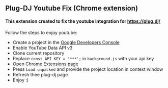 ## Plug-DJ Youtube Fix (Chrome extension)
#### This extension created to fix the youtube integration for https://plug.dj/

Follow the steps to enjoy youtube: 
* Create a project in the [Google Developers Console](https://console.developers.google.com/)
* Enable YouTube Data API v3
* Clone current repository
* Replace `const API_KEY = '***';` in `background.js` with your api key
* Open [Chrome Extensions page](chrome://extensions/)
* Press `Load unpacked` and provide the project location in context window
* Refresh thee plug-dj page
* Enjoy :) 
